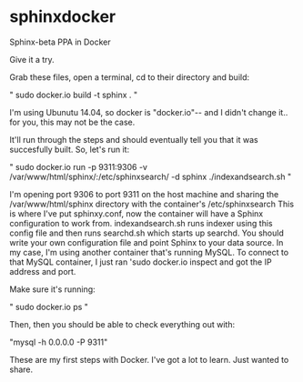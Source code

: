 sphinxdocker
============

Sphinx-beta PPA in Docker

Give it a try.

Grab these files, open a terminal, cd to their directory and build:

" sudo docker.io build -t sphinx . "

I'm using Ubunutu 14.04, so docker is "docker.io"-- and I didn't change it.. for you, this may not be the case.

It'll run through the steps and should eventually tell you that it was succesfully built. So, let's run it:

" sudo docker.io run -p 9311:9306 -v /var/www/html/sphinx/:/etc/sphinxsearch/ -d sphinx ./indexandsearch.sh "

I'm opening port 9306 to port 9311 on the host machine and sharing the /var/www/html/sphinx directory with the container's /etc/sphinxsearch
This is where I've put sphinxy.conf, now the container will have a Sphinx configuration to work from.
indexandsearch.sh runs indexer using this config file and then runs searchd.sh which starts up searchd.
You should write your own configuration file and point Sphinx to your data source. In my case, I'm using another container that's running MySQL.
To connect to that MySQL container, I just ran 'sudo docker.io inspect <container id> and got the IP address and port.

Make sure it's running:

" sudo docker.io ps "

Then, then you should be able to check everything out with:

"mysql -h 0.0.0.0 -P 9311"

These are my first steps with Docker. I've got a lot to learn. Just wanted to share.

